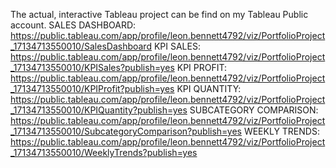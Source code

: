 The actual, interactive Tableau project can be find on my Tableau Public account.
SALES DASHBOARD: https://public.tableau.com/app/profile/leon.bennett4792/viz/PortfolioProject_17134713550010/SalesDashboard
KPI SALES: https://public.tableau.com/app/profile/leon.bennett4792/viz/PortfolioProject_17134713550010/KPISales?publish=yes
KPI PROFIT: https://public.tableau.com/app/profile/leon.bennett4792/viz/PortfolioProject_17134713550010/KPIProfit?publish=yes
KPI QUANTITY: https://public.tableau.com/app/profile/leon.bennett4792/viz/PortfolioProject_17134713550010/KPIQuantity?publish=yes
SUBCATEGORY COMPARISON: https://public.tableau.com/app/profile/leon.bennett4792/viz/PortfolioProject_17134713550010/SubcategoryComparison?publish=yes
WEEKLY TRENDS: https://public.tableau.com/app/profile/leon.bennett4792/viz/PortfolioProject_17134713550010/WeeklyTrends?publish=yes
